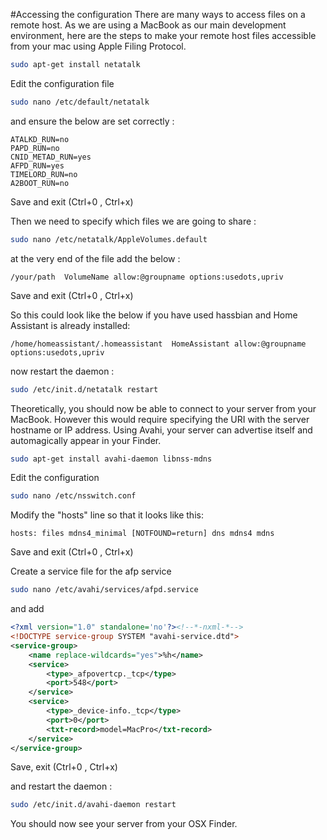 #Accessing the configuration
There are many ways to access files on a remote host. As we are using a MacBook as our main development environment, here are the steps to make your remote host files accessible from your mac using Apple Filing Protocol.

```bash
sudo apt-get install netatalk
```

Edit the configuration file

```bash
sudo nano /etc/default/netatalk
```

and ensure the below are set correctly  :

```
ATALKD_RUN=no
PAPD_RUN=no
CNID_METAD_RUN=yes
AFPD_RUN=yes
TIMELORD_RUN=no
A2BOOT_RUN=no
```
Save and exit (Ctrl+0 , Ctrl+x)

Then we need to specify which files we are going to share :

```bash
sudo nano /etc/netatalk/AppleVolumes.default
```
at the very end of the file add the below :

```
/your/path  VolumeName allow:@groupname options:usedots,upriv
```
Save and exit (Ctrl+0 , Ctrl+x)

So this could look like the below if you have used hassbian and Home Assistant is already installed:

```
/home/homeassistant/.homeassistant  HomeAssistant allow:@groupname options:usedots,upriv
```

now restart the daemon :

```bash
sudo /etc/init.d/netatalk restart
```

Theoretically, you should now be able to connect to your server from your MacBook. However this would require specifying the URI with the server hostname or IP address. Using Avahi, your server can advertise itself and automagically appear in your Finder.

```bash
sudo apt-get install avahi-daemon libnss-mdns
```

Edit the configuration

```bash
sudo nano /etc/nsswitch.conf
```

Modify the "hosts" line so that it looks like this:

```
hosts: files mdns4_minimal [NOTFOUND=return] dns mdns4 mdns
```

Save and exit (Ctrl+0 , Ctrl+x)

Create a service file for the afp service

```bash
sudo nano /etc/avahi/services/afpd.service
```

and add

```xml
<?xml version="1.0" standalone='no'?><!--*-nxml-*-->
<!DOCTYPE service-group SYSTEM "avahi-service.dtd">
<service-group>
    <name replace-wildcards="yes">%h</name>
    <service>
        <type>_afpovertcp._tcp</type>
        <port>548</port>
    </service>
    <service>
        <type>_device-info._tcp</type>
        <port>0</port>
        <txt-record>model=MacPro</txt-record>
    </service>
</service-group>
```
Save, exit (Ctrl+0 , Ctrl+x)

and restart the daemon :

```bash
sudo /etc/init.d/avahi-daemon restart
```

You should now see your server from your OSX Finder.
